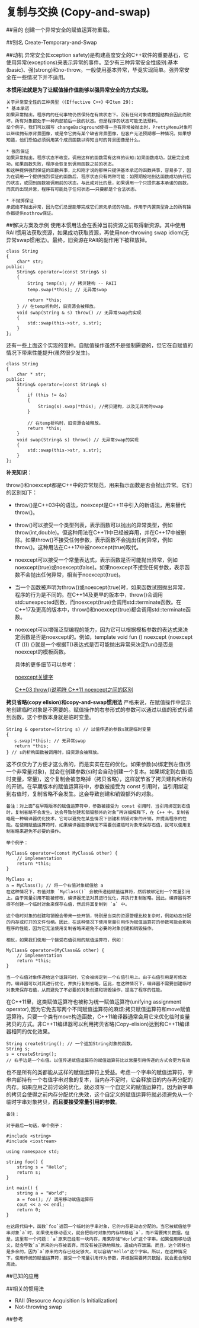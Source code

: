 # 复制与交换 (Copy-and-swap)
##目的
创建一个异常安全的赋值运算符重载。

##别名
Create-Temporary-and-Swap

##动机
异常安全(Exception safety)是构建高度安全的C++软件的重要基石，它使用异常(exceptions)来表示异常的事件。至少有三种异常安全性级别:基本(basic)、强(strong)和no-throw。一般使用基本异常，毕竟实现简单。强异常安全在一些情况下并不适用。

**本惯用法就是为了让赋值操作值能够以强异常安全的方式实现。**

    关于异常安全性的三种类型 (《Effective C++》中Item 29):
    * 基本承诺
    如果异常抛出，程序内的任何事物仍然保持在有效状态下。没有任何对象或数据结构会因此而败坏，所有对象都处于一种内部前后一致的状态。但是程序的状态可能无法预料。
    举个例子，我们可以撰写 changeBackground使得一旦有异常被抛出时，PrettyMenu对象可以继续拥有原背景图像，或是令它拥有某个缺省背景图像，但客户无法预期哪一种情况。如果想知道，他们恐怕必须调用某个成员函数以得知当时的背景图像是什么。
    
    * 强烈保证
    如果异常抛出，程序状态不改变。调用这样的函数需有这样的认知:如果函数成功，就是完全成功，如果函数失败，程序会恢复到调用函数之前的状态。
    和这种提供强烈保证的函数共事，比和刚才说的那种只提供基本承诺的函数共事，容易多了，因为在调用一个提供强烈保证的函数后，程序状态只有两种可能：如预期般地到达函数成功执行后的状态，或回到函数被调用前的状态。与此成对比的是，如果调用一个只提供基本承诺的函数，而真的出现异常，程序有可能处于任何状态——只要那是个合法状态。
    
    * 不抛掷保证
    承诺绝不抛出异常，因为它们总是能够完成它们原先承诺的功能。作用于内置类型身上的所有操作都提供nothrow保证。

##解决方案及示例
使用本惯用法会在丢掉当前资源之前取得新资源。其中使用RAII惯用法获取资源，如果成功获取资源，再使用non-throwing swap idiom(无异常swap惯用法)。最终，旧资源在RAII的副作用下被释放掉。

```
class String
{
    char* str;
public:
    String& operator=(const String& s)
    {
        String temp(s); // 拷贝建构 -- RAII
        temp.swap(*this); // 无异常swap

        return *this;
    } // 在temp析构时，旧资源会被释放。
    void swap(String & s) throw() // 无异常swap的实现
    {
        std::swap(this->str, s.str);
    }
};
```

还有一些上面这个实现的变种。自赋值操作虽然不是强制需要的，但它在自赋值的情况下带来性能提升(虽然很少发生)。
```
class String
{
    char * str;
public:
    String& operator=(const String& s)
    {
        if (this != &s)
        {
            String(s).swap(*this); //拷贝建构，以及无异常的swap
        }

        // 在temp析构时，旧资源会被释放。
        return *this;
    }
    void swap(String& s) throw() // 无异常swap的实现
    {
        std::swap(this->str, s.str);
    }
};
```

**补充知识**：

throw()和noexcept都是C++中的异常规范，用来指示函数是否会抛出异常。它们的区别如下：

- throw()是C++03中的语法，noexcept是C++11中引入的新语法，用来替代throw()。

- throw()可以接受一个类型列表，表示函数可以抛出的异常类型，例如throw(int,double)。但这种用法在C++11中已经被弃用，并在C++17中被删除。如果throw()不接受任何参数，表示函数不会抛出任何异常，例如throw()。这种用法在C++17中被noexcept(true)取代。

- noexcept可以接受一个常量表达式，表示函数是否可能抛出异常，例如noexcept(true)或noexcept(false)。如果noexcept不接受任何参数，表示函数不会抛出任何异常，相当于noexcept(true)。

- 当一个函数被声明为throw()或noexcept(true)时，如果函数试图抛出异常，程序的行为是不同的。在C++14及更早的版本中，throw()会调用std::unexpected函数，而noexcept(true)会调用std::terminate函数。在C++17及更高的版本中，throw()和noexcept(true)都会调用std::terminate函数。

- noexcept可以增强泛型编程的能力，因为它可以根据模板参数的表达式来决定函数是否是noexcept的。例如，template void fun () noexcept (noexcept (T ())) {}就是一个根据T()表达式是否可能抛出异常来决定fun()是否是noexcept的模板函数。

  具体的更多细节可以参考：

  [noexcept关键字](https://zhuanlan.zhihu.com/p/196164710)

  [C++03 throw()说明符 C++11 noexcept之间的区别](https://qastack.cn/programming/12833241/difference-between-c03-throw-specifier-c11-noexcept)

**拷贝省略(copy ellsion)和copy-and-swap惯用法**
严格来说，在赋值操作中显示地创建临时对象是不需要的。赋值操作的右参形式的参数可以通过以值的形式传递到函数。这个参数本身就是临时变量。

```
String & operator=(String s) // 以值传递的参数s就是临时变量
{
   s.swap(*this); // 无异常swap
   return *this;
} // s的析构函数被调用时，旧资源会被释放。
```
这不仅仅为了方便才这么做的，而是实实在在的优化。如果参数(s)绑定到左值(另一个非常量对象)，就会在创建参数(s)时会自动创建一个复本。如果绑定到右值(临时变量，常量)，这个复制会被忽略掉（拷贝省略），这样就节省了拷贝建构和析构的开销。在早期版本的赋值运算符中，参数被接受为 const 引用时，当引用绑定到右值时，复制省略不会发生。这会导致创建和销毁额外的对象。

```
备注：对上面“在早期版本的赋值运算符中，参数被接受为 const 引用时，当引用绑定到右值时，复制省略不会发生。这会导致创建和销毁额外的对象”再详细解释下，在 C++ 中，复制省略是一种编译器优化技术，它可以避免在某些情况下创建和销毁对象的开销，并提高程序的性能。在使用赋值运算符时，如果编译器能够确定不需要创建临时对象来保存右值，就可以使用复制省略来避免不必要的操作。

举个例子：

MyClass& operator=(const MyClass& other) {
    // implementation
    return *this;
}

MyClass a;
a = MyClass(); // 将一个右值对象赋值给 a
在这种情况下，右值对象 `MyClass()` 会被传递给赋值运算符，然后被绑定到一个常量引用上。由于常量引用不能被修改，编译器无法对其进行优化，并执行复制省略。因此，编译器将不得不创建一个临时对象来保存右值，然后将其复制到 `a` 中。

这个临时对象的创建和销毁会带来一些开销，特别是当类的资源管理比较复杂时，例如动态分配的内存或打开的文件句柄。因此，在这种情况下使用常量引用作为赋值运算符的参数可能会影响程序的性能，因为它无法使用复制省略来避免不必要的对象创建和销毁操作。

相反，如果我们使用一个接受右值引用的赋值运算符，例如：

MyClass& operator=(MyClass&& other) {
 	// implementation
 	return *this;
}

当一个右值对象传递给这个运算符时，它会被绑定到一个右值引用上。由于右值引用是可修改的，编译器可以对其进行优化，并执行复制省略。因此，在这种情况下，编译器不需要创建临时对象来保存右值，从而避免了不必要的对象创建和销毁操作，提高了程序的性能。
```

在C++11里，这类赋值运算符也被称为统一赋值运算符(unifying assignment operator),因为它免去写两个不同赋值运算符的麻烦:拷贝赋值运算符和move赋值运算符。只要一个类有move构造函数，C++11编译器通常会用它来优化临时变量拷贝的方式。非C++11编译器可以利用拷贝省略(Copy-elision)达到和C++11编译器相同的优化效果。
```
String createString(); // 一个返加String对象的函数。
String s;
s = createString();
// 右手边是一个右值。以值传递赋值运算符的赋值运算符比以常量引用传递的方式会更为有效
```

也不是所有的类都能从这样的赋值运算符上受益。考虑一个字串的赋值运算符，字串内部持有一个右值字串对象的复本，当内存不足时，它会释放旧的内存再分配的内存。如果应用之前讨论的优化，就必须写一个自定义的赋值运算符。因为新字串的拷贝会使得之前内存分配优化失效，这个自定义的赋值运算符就必须避免从一个临时字串对象拷贝，**而且要接受常量引用的参数**。

```
备注：

对于最后一句话，举个例子：

#include <string>
#include <iostream>

using namespace std;

string foo() {
    string s = "Hello";
    return s;
}

int main() {
    string a = "World";
    a = foo(); // 调用移动赋值运算符
    cout << a << endl;
    return 0;
}

在这段代码中，函数`foo`返回一个临时的字串对象，它的内存是动态分配的。当它被赋值给字串对象`a`时，如果使用移动语义，就会把临时对象的内存转移给`a`，而不需要拷贝数据。但是，这里有一个问题：`a`原来已经有一块内存，用来存储"World"这个字串。如果使用移动语义，就会导致`a`原来的内存被丢弃，而没有被正确地释放，造成内存泄漏。而且，这个转移也是多余的，因为`a`原来的内存已经足够大，可以容纳"Hello"这个字串。所以，在这种情况下，使用传统的赋值运算符，接受一个常量引用作为参数，并根据需要拷贝数据，就会更合理和高效。
```

##已知的应用

##相关的惯用法
* RAII (Resource Acquisition Is Initialization)
* Not-throwing swap

##参考

